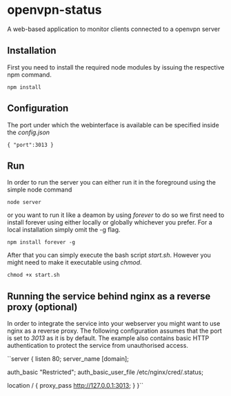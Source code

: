# openvpn-status
A web-based application to monitor clients connected to a openvpn server
## Installation
First you need to install the required node modules by issuing the respective npm command.

``npm install``

## Configuration

The port under which the webinterface is available can be specified inside the _config.json_

``{
  "port":3013
}``

## Run

In order to run the server you can either run it in the foreground using the simple node command

``node server``

or you want to run it like a deamon by using _forever_ to do so we first need to install forever using either locally or globally whichever you prefer. For a local installation simply omit the -g flag.

``npm install forever -g``

After that you can simply execute the bash script _start.sh_. However you might need to make it executable using _chmod_.

``chmod +x start.sh``

## Running the service behind nginx as a reverse proxy (optional)

In order to integrate the service into your webserver you might want to use nginx as a reverse proxy. The following configuration assumes that the port is set to _3013_ as it is by default. The example also contains basic HTTP authentication to protect the service from unauthorised access.

``server {
  listen 80;
  server_name [domain];

  auth_basic "Restricted";
  auth_basic_user_file /etc/nginx/cred/.status;

  location / {
    proxy_pass http://127.0.0.1:3013;
  }
}``
